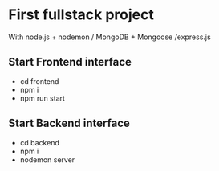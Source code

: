 # First fullstack project 
With node.js + nodemon / MongoDB + Mongoose /express.js

## Start Frontend interface
- cd frontend
- npm i
- npm run start

## Start Backend interface
- cd backend
- npm i
- nodemon server
